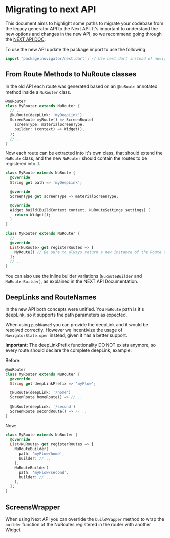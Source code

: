 # Migrating to next API

This document aims to highlight some paths to migrate your codebase from the legacy generator API to the Next API. It's important to understand the new options and changes in the new API, so we recommend going through the [NEXT API DOC](next.md).

To use the new API update the package import to use the following:

```dart
import 'package:nuvigator/next.dart'; // Use next.dart instead of nuvigator.dart
```

## From Route Methods to NuRoute classes

In the old API each route was generated based on an `@NuRoute` annotated method inside a `NuRouter` class.

```dart
@nuRouter
class MyRouter extends NuRouter {
  // ...
  @NuRoute(deepLink: 'myDeepLink')
  ScreenRoute myRoute() => ScreenRoute(
    screenType: materialScreenType,
    builder: (context) => Widget(),
  );
  // ...
}
```

Now each route can be extracted into it's own class, that should extend the `NuRoute` class, and the new `NuRouter` should contain the routes to be registered into it.

```dart
class MyRoute extends NuRoute {
  @override
  String get path => 'myDeepLink';

  @override
  ScreenType get screenType => materialScreenType;

  @override
  Widget build(BuildContext context, NuRouteSettings settings) {
    return Widget();
  }
}

class MyRouter extends NuRouter {
  // ...
  @override
  List<NuRoute> get registerRoutes => [
    MyRoute() // Be sure to always return a new instance of the Route class here.
  ];
  // ...
}
```

You can also use the inline builder variations (`NuRouteBuilder` and `NuRouterBuilder`), as explained in the NEXT API Documentation.

## DeepLinks and RouteNames

In the new API both concepts were unified. You `NuRoute` path is it's deepLink, so it supports the path parameters as expected.

When using `pushNamed` you can provide the deepLink and it would be resolved correctly. However we incentivize the usage of `NuvigatorState.open` instead, given it has a better support.

**Important:** The deepLinkPrefix functionality DO NOT exists anymore, so every route should declare the complete deepLink, example:

Before:
```dart
@nuRouter
class MyRouter extends NuRouter {
  @override
  String get deepLinkPrefix => 'myFlow';

  @NuRoute(deepLink: '/home')
  ScreenRoute homeRoute() => // ..

  @NuRoute(deepLink: '/second')
  ScreenRoute secondRoute() => // ..
}
```

Now:
```dart
class MyRoute extends NuRouter {
  @override
  List<NuRoute> get registerRoutes => [
    NuRouteBuilder(
      path: 'myFlow/home',
      builder: //...
    ),
    NuRouteBuilder(
      path: 'myFlow/second',
      builder: // ...
    ),
  ];
}
```

## ScreensWrapper

When using Next API you can override the `buildWrapper` method to wrap the `builder` function of the NuRoutes registered in the router with another Widget.
